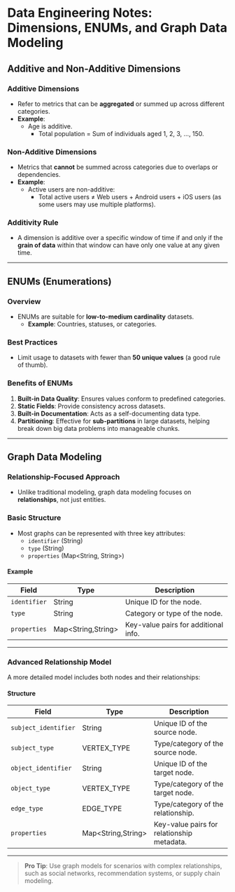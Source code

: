 
# Data Engineering Notes: Dimensions, ENUMs, and Graph Data Modeling

## Additive and Non-Additive Dimensions

### Additive Dimensions
- Refer to metrics that can be **aggregated** or summed up across different categories.  
- **Example**:  
  - Age is additive.  
    - Total population = Sum of individuals aged 1, 2, 3, ..., 150.

### Non-Additive Dimensions
- Metrics that **cannot** be summed across categories due to overlaps or dependencies.  
- **Example**:  
  - Active users are non-additive:  
    - Total active users ≠ Web users + Android users + iOS users (as some users may use multiple platforms).

### Additivity Rule
- A dimension is additive over a specific window of time if and only if the **grain of data** within that window can have only one value at any given time.

---

## ENUMs (Enumerations)

### Overview
- ENUMs are suitable for **low-to-medium cardinality** datasets.  
  - **Example**: Countries, statuses, or categories.

### Best Practices
- Limit usage to datasets with fewer than **50 unique values** (a good rule of thumb).

### Benefits of ENUMs
1. **Built-in Data Quality**: Ensures values conform to predefined categories.
2. **Static Fields**: Provide consistency across datasets.
3. **Built-in Documentation**: Acts as a self-documenting data type.
4. **Partitioning**: Effective for **sub-partitions** in large datasets, helping break down big data problems into manageable chunks.

---

## Graph Data Modeling

### Relationship-Focused Approach
- Unlike traditional modeling, graph data modeling focuses on **relationships**, not just entities.

### Basic Structure
- Most graphs can be represented with three key attributes:  
  - `identifier` (String)  
  - `type` (String)  
  - `properties` (Map<String, String>)

#### Example
| **Field**        | **Type**           | **Description**                     |
|-------------------|--------------------|-------------------------------------|
| `identifier`      | String             | Unique ID for the node.             |
| `type`            | String             | Category or type of the node.       |
| `properties`      | Map<String,String> | Key-value pairs for additional info.|

---

### Advanced Relationship Model
A more detailed model includes both nodes and their relationships:  

#### Structure
| **Field**             | **Type**        | **Description**                     |
|------------------------|-----------------|-------------------------------------|
| `subject_identifier`   | String          | Unique ID of the source node.       |
| `subject_type`         | VERTEX_TYPE     | Type/category of the source node.   |
| `object_identifier`    | String          | Unique ID of the target node.       |
| `object_type`          | VERTEX_TYPE     | Type/category of the target node.   |
| `edge_type`            | EDGE_TYPE       | Type/category of the relationship.  |
| `properties`           | Map<String,String> | Key-value pairs for relationship metadata. |

---

> **Pro Tip**: Use graph models for scenarios with complex relationships, such as social networks, recommendation systems, or supply chain modeling.
